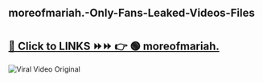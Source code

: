 
 ## moreofmariah.-Only-Fans-Leaked-Videos-Files

# <h2><a href="https://mediaupload.pro?moreofmariah.">🔗 Click to LINKS ⏩⏩ 👉 🟢 moreofmariah. </a></h2>

<a href="https://mediaupload.pro?moreofmariah." rel="nofollow" data-target="animated-image.originalLink"><img src="https://i.ibb.co.com/xMMVF88/686577567.gif" alt="Viral Video Original" style="max-width: 100%; display: inline-block;" data-target="animated-image.originalImage"></a>
